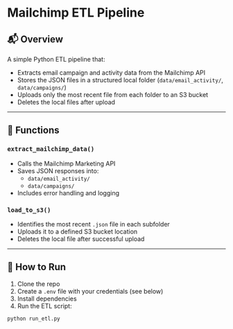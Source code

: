 # Mailchimp ETL Pipeline

## 📬 Overview

A simple Python ETL pipeline that:

- Extracts email campaign and activity data from the Mailchimp API
- Stores the JSON files in a structured local folder (`data/email_activity/`, `data/campaigns/`)
- Uploads only the most recent file from each folder to an S3 bucket
- Deletes the local files after upload

---

## 🧠 Functions

### `extract_mailchimp_data()`
- Calls the Mailchimp Marketing API
- Saves JSON responses into:
  - `data/email_activity/`
  - `data/campaigns/`
- Includes error handling and logging

### `load_to_s3()`
- Identifies the most recent `.json` file in each subfolder
- Uploads it to a defined S3 bucket location
- Deletes the local file after successful upload

---

## 🚀 How to Run

1. Clone the repo  
2. Create a `.env` file with your credentials (see below)  
3. Install dependencies  
4. Run the ETL script:

```bash
python run_etl.py


